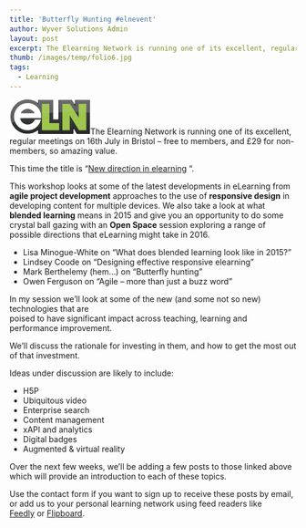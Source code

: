 ```yaml
---
title: 'Butterfly Hunting #elnevent'
author: Wyver Solutions Admin
layout: post
excerpt: The Elearning Network is running one of its excellent, regular meetings on 16th July in Bristol &#8211; free to members, and £29 for non-members, so amazing value.
thumb: /images/temp/folio6.jpg
tags:
  - Learning
---
```

[<img class="alignright" src="/post-images/eLN-logo-transparent-on-own1.png" alt="ELN logo" width="142" height="62" />][1]The Elearning Network is running one of its excellent, regular meetings on 16th July in Bristol &#8211; free to members, and £29 for non-members, so amazing value.

This time the title is &#8220;[New direction in elearning][1] &#8220;.

<div class="panel">

 <p>This workshop looks at some of the latest developments in eLearning from <strong>agile project development</strong> approaches to the use of <strong>responsive design</strong> in developing content for multiple devices. We also take a look at what <strong>blended learning</strong> means in 2015 and give you an opportunity to do some crystal ball gazing with an <strong>Open Space</strong> session exploring a range of possible directions that eLearning might take in 2016.</p>

<ul>
    <li>Lisa Minogue-White on &#8220;What does blended learning look like in 2015?&#8221;</li>
    <li>Lindsey Coode on &#8220;Designing effective responsive elearning&#8221;</li>
    <li>Mark Berthelemy (hem&#8230;) on &#8220;Butterfly hunting&#8221;</li>
    <li>Owen Ferguson on &#8220;Agile &#8211; more than just a buzz word&#8221;</li>
</ul>

</div>

In my session we&#8217;ll look at some of the new (and some not so new) technologies that are  
poised to have significant impact across teaching, learning and performance improvement.

We’ll discuss the rationale for investing in them, and how to get the most out of that investment.

Ideas under discussion are likely to include:

  * H5P
  * Ubiquitous video
  * Enterprise search
  * Content management
  * xAPI and analytics
  * Digital badges
  * Augmented &amp; virtual reality

Over the next few weeks, we&#8217;ll be adding a few posts to those linked above which will provide an introduction to each of these topics.

Use the contact form if you want to sign up to receive these posts by email, or add us to your personal learning network using feed readers like <a href="https://feedly.com" target="_blank">Feedly</a> or <a href="https://flipboard.com/" target="_blank">Flipboard</a>.

&nbsp;

 [1]: http://www.elearningnetwork.org/eln-events/new-directions-in-elearning/
